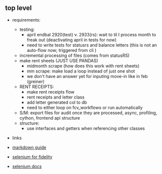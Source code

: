 ## top level

- requirements:

  - testing:
    - april endbal 2920(test) v. 2933(rs): wait to til I process month to freak out (deactivating april in tests for now)
    - need to write tests for statusrs and balance letters (this is not an auto-flow now; triggered from cli )
  - incremental processing of files (comes from statusRS)
  - make rent sheets (JUST USE PANDAS)
    - midmonth scrape (how does this work with rent sheets)
    - mm scrape: make load a loop instead of just one shot
    - we don't have an answer yet for inputing move-in like in feb (greiner)
  - RENT RECEIPTS:
    - make rent receipts flow
    - rent receipts and letter class
    - add letter generated col to db
    - need to either loop on fcv_workflows or run automatically
  - S/M: export files for audit once they are processed, async, profiling, cython, frontend api structure
  - structure:
    - use interfaces and getters when referencing other classes

- links
- [markdown guide](https://www.markdownguide.org/basic-syntax/)
- [selenium for fidelity](https://wire.insiderfinance.io/exporting-portfolio-data-from-fidelity-for-analysis-d212ac83ad99)
- [selenium docs](https://selenium-python.readthedocs.io/installation.html)
